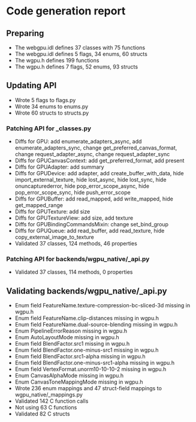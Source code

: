 # Code generation report
## Preparing
* The webgpu.idl defines 37 classes with 75 functions
* The webgpu.idl defines 5 flags, 34 enums, 60 structs
* The wgpu.h defines 199 functions
* The wgpu.h defines 7 flags, 52 enums, 93 structs
## Updating API
* Wrote 5 flags to flags.py
* Wrote 34 enums to enums.py
* Wrote 60 structs to structs.py
### Patching API for _classes.py
* Diffs for GPU: add enumerate_adapters_async, add enumerate_adapters_sync, change get_preferred_canvas_format, change request_adapter_async, change request_adapter_sync
* Diffs for GPUCanvasContext: add get_preferred_format, add present
* Diffs for GPUAdapter: add summary
* Diffs for GPUDevice: add adapter, add create_buffer_with_data, hide import_external_texture, hide lost_async, hide lost_sync, hide onuncapturederror, hide pop_error_scope_async, hide pop_error_scope_sync, hide push_error_scope
* Diffs for GPUBuffer: add read_mapped, add write_mapped, hide get_mapped_range
* Diffs for GPUTexture: add size
* Diffs for GPUTextureView: add size, add texture
* Diffs for GPUBindingCommandsMixin: change set_bind_group
* Diffs for GPUQueue: add read_buffer, add read_texture, hide copy_external_image_to_texture
* Validated 37 classes, 124 methods, 46 properties
### Patching API for backends/wgpu_native/_api.py
* Validated 37 classes, 114 methods, 0 properties
## Validating backends/wgpu_native/_api.py
* Enum field FeatureName.texture-compression-bc-sliced-3d missing in wgpu.h
* Enum field FeatureName.clip-distances missing in wgpu.h
* Enum field FeatureName.dual-source-blending missing in wgpu.h
* Enum PipelineErrorReason missing in wgpu.h
* Enum AutoLayoutMode missing in wgpu.h
* Enum field BlendFactor.src1 missing in wgpu.h
* Enum field BlendFactor.one-minus-src1 missing in wgpu.h
* Enum field BlendFactor.src1-alpha missing in wgpu.h
* Enum field BlendFactor.one-minus-src1-alpha missing in wgpu.h
* Enum field VertexFormat.unorm10-10-10-2 missing in wgpu.h
* Enum CanvasAlphaMode missing in wgpu.h
* Enum CanvasToneMappingMode missing in wgpu.h
* Wrote 236 enum mappings and 47 struct-field mappings to wgpu_native/_mappings.py
* Validated 142 C function calls
* Not using 63 C functions
* Validated 82 C structs

